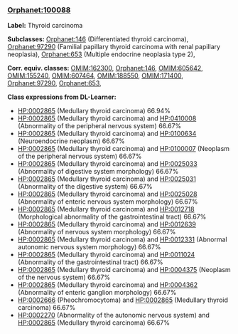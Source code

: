 
### [Orphanet:100088](http://www.orpha.net/ORDO/Orphanet_100088)
**Label:** Thyroid carcinoma

**Subclasses:** [Orphanet:146](http://www.orpha.net/ORDO/Orphanet_146) (Differentiated thyroid carcinoma), [Orphanet:97290](http://www.orpha.net/ORDO/Orphanet_97290) (Familial papillary thyroid carcinoma with renal papillary neoplasia), [Orphanet:653](http://www.orpha.net/ORDO/Orphanet_653) (Multiple endocrine neoplasia type 2), 

**Corr. equiv. classes:** [OMIM:162300](http://purl.obolibrary.org/obo/OMIM_162300), [Orphanet:146](http://www.orpha.net/ORDO/Orphanet_146), [OMIM:605642](http://purl.obolibrary.org/obo/OMIM_605642), [OMIM:155240](http://purl.obolibrary.org/obo/OMIM_155240), [OMIM:607464](http://purl.obolibrary.org/obo/OMIM_607464), [OMIM:188550](http://purl.obolibrary.org/obo/OMIM_188550), [OMIM:171400](http://purl.obolibrary.org/obo/OMIM_171400), [Orphanet:97290](http://www.orpha.net/ORDO/Orphanet_97290), [Orphanet:653](http://www.orpha.net/ORDO/Orphanet_653), 

**Class expressions from DL-Learner:**

- [HP:0002865](http://purl.obolibrary.org/obo/HP_0002865) (Medullary thyroid carcinoma) 66.94%
- [HP:0002865](http://purl.obolibrary.org/obo/HP_0002865) (Medullary thyroid carcinoma) and [HP:0410008](http://purl.obolibrary.org/obo/HP_0410008) (Abnormality of the peripheral nervous system) 66.67%
- [HP:0002865](http://purl.obolibrary.org/obo/HP_0002865) (Medullary thyroid carcinoma) and [HP:0100634](http://purl.obolibrary.org/obo/HP_0100634) (Neuroendocrine neoplasm) 66.67%
- [HP:0002865](http://purl.obolibrary.org/obo/HP_0002865) (Medullary thyroid carcinoma) and [HP:0100007](http://purl.obolibrary.org/obo/HP_0100007) (Neoplasm of the peripheral nervous system) 66.67%
- [HP:0002865](http://purl.obolibrary.org/obo/HP_0002865) (Medullary thyroid carcinoma) and [HP:0025033](http://purl.obolibrary.org/obo/HP_0025033) (Abnormality of digestive system morphology) 66.67%
- [HP:0002865](http://purl.obolibrary.org/obo/HP_0002865) (Medullary thyroid carcinoma) and [HP:0025031](http://purl.obolibrary.org/obo/HP_0025031) (Abnormality of the digestive system) 66.67%
- [HP:0002865](http://purl.obolibrary.org/obo/HP_0002865) (Medullary thyroid carcinoma) and [HP:0025028](http://purl.obolibrary.org/obo/HP_0025028) (Abnormality of enteric nervous system morphology) 66.67%
- [HP:0002865](http://purl.obolibrary.org/obo/HP_0002865) (Medullary thyroid carcinoma) and [HP:0012718](http://purl.obolibrary.org/obo/HP_0012718) (Morphological abnormality of the gastrointestinal tract) 66.67%
- [HP:0002865](http://purl.obolibrary.org/obo/HP_0002865) (Medullary thyroid carcinoma) and [HP:0012639](http://purl.obolibrary.org/obo/HP_0012639) (Abnormality of nervous system morphology) 66.67%
- [HP:0002865](http://purl.obolibrary.org/obo/HP_0002865) (Medullary thyroid carcinoma) and [HP:0012331](http://purl.obolibrary.org/obo/HP_0012331) (Abnormal autonomic nervous system morphology) 66.67%
- [HP:0002865](http://purl.obolibrary.org/obo/HP_0002865) (Medullary thyroid carcinoma) and [HP:0011024](http://purl.obolibrary.org/obo/HP_0011024) (Abnormality of the gastrointestinal tract) 66.67%
- [HP:0002865](http://purl.obolibrary.org/obo/HP_0002865) (Medullary thyroid carcinoma) and [HP:0004375](http://purl.obolibrary.org/obo/HP_0004375) (Neoplasm of the nervous system) 66.67%
- [HP:0002865](http://purl.obolibrary.org/obo/HP_0002865) (Medullary thyroid carcinoma) and [HP:0004362](http://purl.obolibrary.org/obo/HP_0004362) (Abnormality of enteric ganglion morphology) 66.67%
- [HP:0002666](http://purl.obolibrary.org/obo/HP_0002666) (Pheochromocytoma) and [HP:0002865](http://purl.obolibrary.org/obo/HP_0002865) (Medullary thyroid carcinoma) 66.67%
- [HP:0002270](http://purl.obolibrary.org/obo/HP_0002270) (Abnormality of the autonomic nervous system) and [HP:0002865](http://purl.obolibrary.org/obo/HP_0002865) (Medullary thyroid carcinoma) 66.67%


